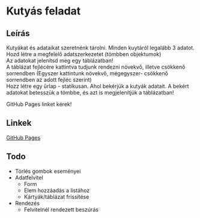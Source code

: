 
# Kutyás feladat

## Leírás

Kutyákat és adataikat szeretnénk tárolni. Minden kuytáról legalább 3 adatot. Hozd létre a megfelelő adatszerkezetet (tömbben objektumok)  
Az adatokat jelenítsd meg egy táblázatban!  
A táblázat fejlécére kattintva tudjunk rendezni növekvő, illetve csökkenő sorrendben (Egyszer kattintunk növekvő, mégegyszer- csökkenő sorrendben az adott fejléc szerint)   
Hozz létre egy űrlap - statikusan. Ahol bekérjük a kutyák adatait. A bekért adatokat betesszük a tömbbe, és azt is megjelenítjük a táblázatban!  

GitHub Pages linket kérek!

## Linkek

[GitHub Pages](https://zschopper.github.io/js_kutya_kartya_tabla_form)

## Todo

- Törlés gombok eseményei
- Adatfelvitel
  - Form
  - Elem hozzáadás a listához
  - Kártyák/táblázat frissítése
- Rendezés
  - Felvitelnél rendezett beszúrás
